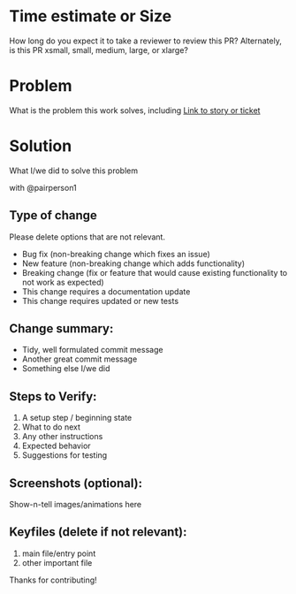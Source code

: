 Time estimate or Size
=======
How long do you expect it to take a reviewer to review this PR? 
Alternately, is this PR xsmall, small, medium, large, or xlarge?

Problem
=======
What is the problem this work solves, including
[Link to story or ticket](https://my-tracking-system.url/ticket-number)

Solution
========
What I/we did to solve this problem

with @pairperson1

## Type of change
Please delete options that are not relevant.

- Bug fix (non-breaking change which fixes an issue)
- New feature (non-breaking change which adds functionality)
- Breaking change (fix or feature that would cause existing functionality to not work as expected)
- This change requires a documentation update
- This change requires updated or new tests

Change summary:
---------------
* Tidy, well formulated commit message
* Another great commit message
* Something else I/we did

Steps to Verify:
----------------
1. A setup step / beginning state
1. What to do next
1. Any other instructions
1. Expected behavior
1. Suggestions for testing

Screenshots (optional):
-----------------------
Show-n-tell images/animations here

Keyfiles (delete if not relevant):
-----------------------
1. main file/entry point
2. other important file

Thanks for contributing!
